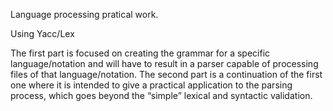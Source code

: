 Language processing pratical work.

Using Yacc/Lex

The first part is focused on creating the grammar for a specific language/notation and will
have to result in a parser capable of processing files of that language/notation.
The second part is a continuation of the first one where it is intended to give a
practical application to the parsing process, which goes beyond the “simple” lexical and
syntactic validation.

